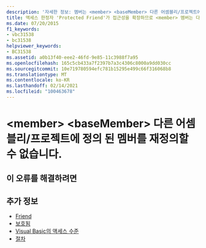 ```yaml
---
description: '자세한 정보: 멤버는 <member> <baseMember> 다른 어셈블리/프로젝트에 정의 된 멤버를 재정의할 수 없습니다.'
title: 액세스 한정자 'Protected Friend'가 접근성을 확장하므로 <member> 멤버는 다른 어셈블리-프로젝트에 정의된 <baseMember> 멤버를 재정의할 수 없습니다. 대신 'Protected'를 사용하세요.
ms.date: 07/20/2015
f1_keywords:
- vbc31538
- bc31538
helpviewer_keywords:
- BC31538
ms.assetid: a0b13f40-eee2-46fd-9e85-11c3988f7a95
ms.openlocfilehash: 165c5cb433a7f2397b7a3c4306c8000a9dd030cc
ms.sourcegitcommit: 10e719780594efc781b15295e499c66f316068b8
ms.translationtype: MT
ms.contentlocale: ko-KR
ms.lasthandoff: 02/14/2021
ms.locfileid: "100463678"
---
```

# <a name="member-member-cannot-override-member-basemember-defined-in-another-assemblyproject-because"></a>\<member> \<baseMember> 다른 어셈블리/프로젝트에 정의 된 멤버를 재정의할 수 없습니다.

## <a name="to-correct-this-error"></a>이 오류를 해결하려면

## <a name="see-also"></a>추가 정보

- [Friend](../language-reference/modifiers/friend.md)
- [보호됨](../language-reference/modifiers/protected.md)
- [Visual Basic의 액세스 수준](../programming-guide/language-features/declared-elements/access-levels.md)
- [절차](../programming-guide/language-features/procedures/index.md)
